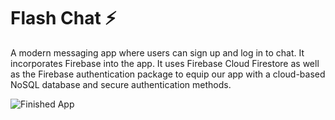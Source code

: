 # Flash Chat ⚡️
A modern messaging app where users can sign up and log in to chat. It incorporates Firebase into the app. It uses Firebase Cloud Firestore as well as the Firebase authentication package to equip our app with a cloud-based NoSQL database and secure authentication methods. 




![Finished App](https://github.com/londonappbrewery/Images/blob/master/flash_chat_flutter_demo.gif)

